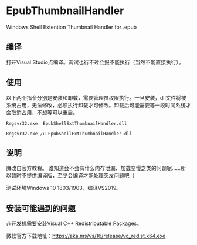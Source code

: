 ﻿# EpubThumbnailHandler
 Windows Shell Extention Thumbnail Handler for .epub


 ## 编译
 打开Visual Studio点编译。调试也行不过会报不能执行（当然不能直接执行）。

 ## 使用

 以下两个指令分别是安装和卸载，需要管理员权限执行。一旦安装，dll文件将被系统占用，无法修改，必须执行卸载才可修改。卸载后可能需要等一段时间系统才会取消占用，不想等可以重启。
 
``` Regsvr32.exe  EpubShellExtThumbnailHandler.dll ```

``` Regsvr32.exe /u EpubShellExtThumbnailHandler.dll ```

 ## 说明
 魔改自官方教程。
 谁知道会不会有什么内存泄漏、加载变慢之类的问题呢……所以暂时不提供编译版，至少会编译才能处理突发问题吧（
 
 测试环境Windows 10 1803/1903，编译VS2019。

## 安装可能遇到的问题
非开发机需要安装Visual C++ Redistributable Packages。

微软官方下载地址：https://aka.ms/vs/16/release/vc_redist.x64.exe
